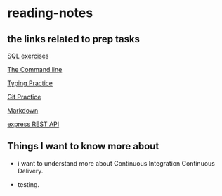 # reading-notes

## the links related to prep tasks

[SQL exercises](./sql.md)

[The Command line](./command-line.md)

[Typing Practice](./typing.md)

[Git Practice](./git-practice.md)

[Markdown](./markdown.md)

[express REST API](./Express-rest-api.md)

## Things I want to know more about

- i want to understand more about Continuous Integration Continuous Delivery.

- testing.
